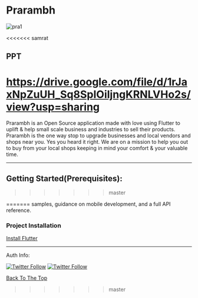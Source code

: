 # Prarambh

![pra1](https://user-images.githubusercontent.com/71402528/107684498-e4a1cc80-6cc8-11eb-8e09-ee389bda4bde.jpg)

<<<<<<< samrat
## PPT
<a>https://drive.google.com/file/d/1rJaxNpZuUH_Sq8SpIOiIjngKRNLVHo2s/view?usp=sharing</a>
=======

Prarambh is an Open Source application made with love using Flutter to uplift & help small scale business and industries to sell their products. Prarambh is the one way stop to upgrade businesses and local vendors and shops near you. Yes you heard it right. We are on a mission to help you out to buy from your local shops keeping in mind your comfort & 
your valuable time. 

---

## Getting Started(Prerequisites):
>>>>>>> master

<!-- This project is a starting point for a Flutter application.

A few resources to get you started if this is your first Flutter project:

- [Lab: Write your first Flutter app](https://flutter.dev/docs/get-started/codelab)
- [Cookbook: Useful Flutter samples](https://flutter.dev/docs/cookbook)

For help getting started with Flutter, view our
[online documentation](https://flutter.dev/docs), which offers tutorials,
<<<<<<< samrat
samples, guidance on mobile development, and a full API reference. -->
=======
samples, guidance on mobile development, and a full API reference.

### Project Installation

[Install Flutter](https://flutter.dev/docs/get-started/install)


---

Auth Info:

[![Twitter Follow](https://img.shields.io/twitter/follow/Archishman_Seng?color=1DA1F2&logo=twitter&style=for-the-badge)](https://twitter.com/intent/follow?original_referer=https%3A%2F%2Fgithub.com%2FArchishman_Seng&screen_name=Archishman_Seng)
[![Twitter Follow](https://img.shields.io/twitter/follow/samratsphs?color=1DA1F2&logo=twitter&style=for-the-badge)](https://twitter.com/intent/follow?original_referer=https%3A%2F%2Fgithub.com%2Fsamratsphs&screen_name=samratsphs)

[Back To The Top](#read-me-template)
>>>>>>> master
